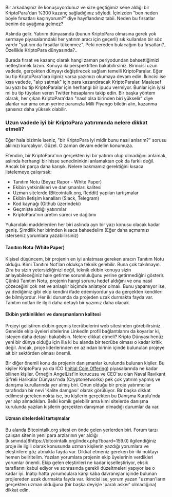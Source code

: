


Bir arkadaşınız ile konuşuyordunuz ve size geçtiğimiz sene aldığı bir KriptoPara'dan %300 kazanç sağladığınız söyledi. İçinizden "ben neden böyle fırsatları kaçırıyorum?" diye hayıflandınız tabii. Neden bu fırsatlar benim de ayağıma gelmez? 

Aslında gelir. Yatırım dünyasında (bunun KriptoPara olmasına gerek yok sermaye piyasalarındaki her yatırım aracı için geçerli) sık kullanılan bir söz vardır "yatırım da fırsatlar tükenmez". Peki nereden bulacağım bu fırsatları?.. Özellikle KriptoPara dünyasında?.. 

Burada fırsat ve kazanç olarak hangi zaman periyodundan bahsettiğimizi netleştirmek lazım. Konuya iki perspektiften bakabilirsiniz. Birincisi uzun vadede, gerçekten dünyayı değiştirecek sağlam temelli KriptoParalar. Eğer bu tip KriptoPara'lara ilginiz varsa yazımızı okumaya devam edin. İkincisi ise kısa vadede, "alıp satmak" için para kazandıracak KriptoParalar. Maalesef bu yazı bu tip KriptoParalar için herhangi bir ipucu vermiyor. Bunlar için iyisi mi bu tip tüyoları veren Twitter hesaplarını takip edin. Bir başka yöntem olarak, her çıkan KriptoPara'dan "nasıl olsa birinden biri yükselir" diye alanlar var ama onun yerine paranızla Milli Piyango biletin alın, kazanma şansınız daha yüksek olabilir. 

### Uzun vadede iyi bir KriptoPara yatırımında nelere dikkat etmeli?

Eğer hala bizimle iseniz, "bir KriptoPara iyi midir bunu nasıl anlarım?" sorusu aklınızı kurcalıyor. Güzel. O zaman devam edelim konumuza. 

Efendim, bir KriptoPara'nın gerçekten iyi bir yatırım olup olmadığını anlamak, aslında herhangi bir hisse senedininkini anlamaktan çok da farklı değil. Ancak bir parça daha karışık. Nelere bakmamız gerektiğini kısaca listelemeye çalışırsak: 

* Tanıtım Notu (Beyaz Rapor - White Paper)
* Ekibin yetkinlikleri ve danışmanları kalitesi
* Uzman sitelerde (Bitcointalk.org, Reddit) yapılan tartışmalar
* Ekibin iletişim kanalları (Slack, Telegram)  
* Kod kaynağı (Github üzerindeki)
* Geçmişte aldığı yatırımlar
* KriptoPara'nın üretim süreci ve dağıtımı

Yukarıdaki maddelerden her biri aslında ayrı bir yazı konusu olacak kadar geniş. Şimdilik her birinden kısaca bahsedelim (Eğer daha açmamızı isterseniz yorumlara yazabilirsiniz)

#### Tanıtım Notu (White Paper)

Kişisel düşüncem, bir projenin en iyi anlatması gereken aracın Tanıtım Notu olduğu. Kimi Tanıtım Not'ları oldukça teknik gelebilir. Buna çok takılmayın. Zira bu sizin yetersizliğinizi değil, teknik ekibin konuyu sizin anlayabileceğiniz hale getirme sorumluluğunu yerine getirmediğini gösterir. Çünkü Tanıtım Notu, projenin hangi sorunu hedef aldığını ve onu nasıl çözeceğini çok net ve anlaşılır biçimde anlatıyor olmalı. Bunu yapamıyor ise, ya dediğimiz gibi ekip kendini ifade edemiyordur ya da gerçekten kendileri de bilmiyordur. Her iki durumda da projeden uzak durmakta fayda var. Tanıtım notları ile ilgili daha detaylı bir yazımız daha olacak. 

#### Ekibin yetkinlikleri ve danışmanların kalitesi

Projeyi geliştiren ekibin geçmiş tecrübelerini web sitesinden görebilirsiniz. Genelde ekip üyeleri sitelerine LinkedIn profil bağlantılarını da koyarlar ki, isteyen daha detaylı bakabilsin. Nelere dikkat etmeli? Kripto Dünyası henüz yeni bir dünya olduğu için illa ki bu alanda bir tecrübe olması o kadar kritik değil. Ancak, proje liderlerinden en azından birinin içinde bulunulan projeye ait bir sektörden olması önemli. 

Bir diğer önemli konu da projenin danışmanlar kurulunda bulunan kişiler. Bu kişiler KriptoPara ya da ICO ([Initial Coin Offering](http://ademimerkezi.com/genel/2018/05/25/ico-ve-token-dunyasi.html)) piyasalarında ne kadar bilinen kişiler. Örneğin AngelList'in kurucusu ve CEO'su olan Naval Ravikant Şifreli Harikalar Dünyası'nda (Cryptonetworks) pek çok yatırım yapmış ve danışma kurullarında yer almış biri. Onun olduğu bir proje yatırımcılar tarafından bir nevi 'Kalite damgası' olarak görülüyor.  Bir başka dikkat edilmesi gereken nokta ise, bu kişilerin gerçekten bu Danışma Kurulu'nda yer alıp almadıkları. Belki komik gelebilir ama kimi sitelerde danışma kurulunda yazılan kişilerin gerçekten danışman olmadığı durumlar da var. 

#### Uzman sitelerdeki tartışmalar

Bu alanda Bitcointalk.org sitesi en önde gelen yerlerden biri. Forum tarzı çalışan sitenin yeni para arzlarının yer aldığı [kısmında]8https://bitcointalk.org/index.php?board=159.0) ilgilendiğiniz proje ile ilgili olarak konusunda uzman kişilerin yazdığı yorumlara ve eleştirilere göz atmakta fayda var. Dikkat etmeniz gereken bir-iki noktayı hemen belirltelim. Yazılan yorumlara projenin ekip üyelerinin verdikleri yorumlar önemli. Ekip gelen eleştirileri ne kadar içselleştiriyor, eksik taraflarını kabul ediyor ve sonrasında gerekli düzeltmeleri yapıyor ise o kadar iyi. İnatçı hatta yorumculara karşı kaba davranışlar içinde bulunan projlereden uzak durmakta fayda var. İkincisi ise, yorum yazan "uzman'ların gerçekten uzman olduğuna (bir başka deyişle 'paralı asker' olmadığına) dikkat edin. 


